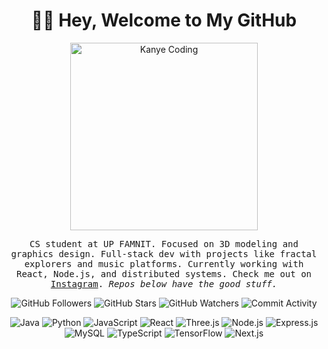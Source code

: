 <h1 align="center">👋🏼 Hey, Welcome to My GitHub</h1> <p align="center"> <img src="https://preview.redd.it/qwn3slk3bw991.gif?width=640&crop=smart&auto=webp&s=fb85e92b6d25dcae5868857701d4a653b4f0835d" alt="Kanye Coding" width="300"> </p> <p align="center"> <samp> CS student at UP FAMNIT. Focused on 3D modeling and graphics design. Full-stack dev with projects like fractal explorers and music platforms. Currently working with React, Node.js, and distributed systems. Check me out on <a href="https://www.instagram.com/valentino.ivanovski/" target="_blank">Instagram</a>. <i>Repos below have the good stuff.</i> </samp> </p> <p align="center"> <img src="https://img.shields.io/github/followers/valentino-ivanovski?label=Followers&style=social" alt="GitHub Followers"> <img src="https://img.shields.io/github/stars/valentino-ivanovski?label=Stars&style=social" alt="GitHub Stars"> <img src="https://img.shields.io/github/watchers/valentino-ivanovski/valentino-ivanovski?label=Watchers&style=social" alt="GitHub Watchers"> <img src="https://img.shields.io/github/commit-activity/m/valentino-ivanovski/Mandelbrot-Set-Explorer?label=Commits" alt="Commit Activity"> </p> <p align="center"> <img src="https://img.shields.io/badge/Java-007396?style=flat&logo=java&logoColor=white" alt="Java"> <img src="https://img.shields.io/badge/Python-3776AB?style=flat&logo=python&logoColor=white" alt="Python"> <img src="https://img.shields.io/badge/JavaScript-F7DF1E?style=flat&logo=javascript&logoColor=black" alt="JavaScript"> <img src="https://img.shields.io/badge/React-61DAFB?style=flat&logo=react&logoColor=black" alt="React"> <img src="https://img.shields.io/badge/Three.js-000000?style=flat&logo=three.js&logoColor=white" alt="Three.js"> <img src="https://img.shields.io/badge/Node.js-339933?style=flat&logo=node.js&logoColor=white" alt="Node.js"> <img src="https://img.shields.io/badge/Express.js-000000?style=flat&logo=express&logoColor=white" alt="Express.js"> <img src="https://img.shields.io/badge/MySQL-4479A1?style=flat&logo=mysql&logoColor=white" alt="MySQL"> <img src="https://img.shields.io/badge/TypeScript-3178C6?style=flat&logo=typescript&logoColor=white" alt="TypeScript"> <img src="https://img.shields.io/badge/TensorFlow-FF6F00?style=flat&logo=tensorflow&logoColor=white" alt="TensorFlow"> <img src="https://img.shields.io/badge/Next.js-000000?style=flat&logo=next.js&logoColor=white" alt="Next.js"> </p>
